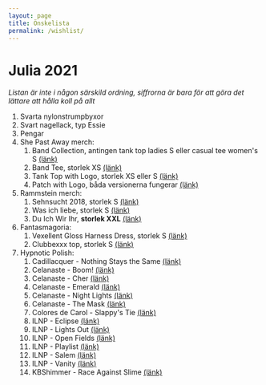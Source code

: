 ```yaml
---
layout: page
title: Önskelista
permalink: /wishlist/
---
```


# Julia 2021
*Listan är inte i någon särskild ordning, siffrorna är bara för att göra det lättare att hålla koll på allt*

1. Svarta nylonstrumpbyxor
2. Svart nagellack, typ Essie
2. Pengar
3. She Past Away merch:
    1. Band Collection, antingen tank top ladies S eller casual tee women's S [(länk)](https://shepastawayofficial.bandcamp.com/merch/band-collection)
    2. Band Tee, storlek XS [(länk)](https://shepastawayofficial.bandcamp.com/merch/band-tee)
    3. Tank Top with Logo, storlek XS eller S [(länk)](https://shepastawayofficial.bandcamp.com/merch/tank-top-with-logo)
    4. Patch with Logo, båda versionerna fungerar [(länk)](https://shepastawayofficial.bandcamp.com/merch/patch-with-logo)
4. Rammstein merch:
    1. Sehnsucht 2018, storlek S [(länk)](https://shop.rammstein.de/en/catalog/t-shirt-sehnsucht-2018.html?products_id=1605{2}16)
    2. Was ich liebe, storlek S [(länk)](https://shop.rammstein.de/en/catalog/t-shirt-was-ich-liebe.html?products_id=2053{2}16)
    3. Du Ich Wir Ihr, **storlek XXL** [(länk)](https://shop.rammstein.de/en/catalog/t-shirt-du-ich-wir-ihr.html?products_id=1736{2}20)
5. Fantasmagoria:
    1. Vexellent Gloss Harness Dress, storlek S [(länk)](https://fantasmagoria.shop/en/vexellent-gloss-harness-dress#/54-size-s)
    2. Clubbexxx top, storlek S [(länk)](https://fantasmagoria.shop/en/clubbexxx-top#/54-size-s)
6. Hypnotic Polish:
    1. Cadillacquer - Nothing Stays the Same [(länk)](https://www.hypnoticpolish.com/products/cadillacquer-winter-2021-nothing-stays-the-same-thermal)
    2. Celanaste - Boom! [(länk)](https://www.hypnoticpolish.com/products/celanaste-boom)
    3. Celanaste - Cher [(länk)](https://www.hypnoticpolish.com/products/celanaste-cher)
    4. Celanaste - Emerald [(länk)](https://www.hypnoticpolish.com/products/celanaste-emerald)
    5. Celanaste - Night Lights [(länk)](https://www.hypnoticpolish.com/products/celanaste-night-lights)
    6. Celanaste - The Mask [(länk)](https://www.hypnoticpolish.com/products/celanaste-the-mask)
    7. Colores de Carol - Slappy's Tie [(länk)](https://www.hypnoticpolish.com/products/colores-de-carol-slappys-tie)
    8. ILNP - Eclipse [(länk)](https://www.hypnoticpolish.com/products/ilnp-eclipse)
    9. ILNP - Lights Out [(länk)](https://www.hypnoticpolish.com/products/ilnp-lights-out)
    10. ILNP - Open Fields [(länk)](https://www.hypnoticpolish.com/products/ilnp-open-fields)
    11. ILNP - Playlist [(länk)](https://www.hypnoticpolish.com/products/ilnp-playlist)
    12. ILNP - Salem [(länk)](https://www.hypnoticpolish.com/products/ilnp-salem)
    13. ILNP - Vanity [(länk)](https://www.hypnoticpolish.com/products/ilnp-vanity)
    14. KBShimmer - Race Against Slime [(länk)](https://www.hypnoticpolish.com/products/kbshimmer-race-against-slime)
    